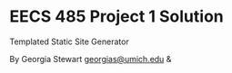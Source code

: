 EECS 485 Project 1 Solution
===========================
Templated Static Site Generator

By Georgia Stewart <georgias@umich.edu> & 